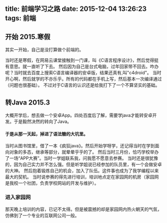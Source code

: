 title: 前端学习之路
date: 2015-12-04 13:26:23
tags: 前端
---
## 开始 2015.寒假
其实一开始，自己是没打算做个前端的。

当时还是寒假，在网易云课堂接触到一门课，叫《C语言程序设计》，然后觉得挺有意思。就一直听了下去。
然后因为自己是台式电脑，过年回家带不回去。咋办呢？当时就去百度上搜索C语言编译器的安卓版，结果还真有,叫"c4droid"。
当时开心啊，然后就学的不亦乐乎。所有的代码都在手机上写，然后基本一次编译通过（问题也很基础）。
不过对于C语言的认识还是给我打下了一个不算坚实的基础。

## 转Java 2015.3
大概开学后，想去做一个安卓App。四处百度后了解，需要学java才能转安卓开发。于是毅然决然的转向了Java。
#### 于是从那一天起，掉进了语法糖的大坑里。
当时从图书馆里，借了一本《疯狂java》。然后开始学呀学，还记得当时在学到面向对象的多态，继承等部分，就晕晕乎乎的了。
然后当时三月份，恰巧学校举办了一场“APP大赛”。当时一学姐联系我，问我愿不愿意去参赛。
当时还是很犹豫的，因为自己实力并不怎么强。但是听学姐说已经参加的队员里，有一个会做安卓的大神。
然后抱着锻炼自己的机会，加入了队伍。这件事也成为了我学编程以来最大的契机。
当时说参赛的得先进行培训，培训地点定在家园网的机房（家园网是我校一个社团，负责学校网站的开发与维护）。
### 进入家园网
那天晚上培训的内容，已记不太得。但是被震撼的却是家园网内热火朝天的气氛，仿佛到了一个专业的互联网公司一般。
